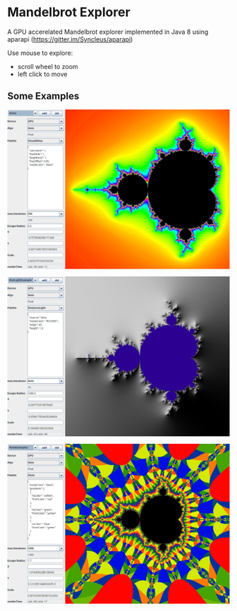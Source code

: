 # Mandelbrot Explorer

A GPU accerelated Mandelbrot explorer implemented in Java 8 using aparapi (https://gitter.im/Syncleus/aparapi)

Use mouse to explore:

- scroll wheel to zoom
- left click to move


## Some Examples

![Mandel Home](examples/Home.png?raw=true "Mandelbrot")

![Distance Lighting](examples/DistLightExample.png?raw=true "Distance Lighting")

![Histo Palette](examples/HistoExample2.png?raw=true "Histo Palette")